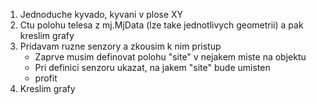 1. Jednoduche kyvado, kyvani v plose XY
2. Ctu polohu telesa z mj.MjData (lze take jednotlivych geometrii) a pak kreslim grafy
3. Pridavam ruzne senzory a zkousim k nim pristup
    * Zaprve musim definovat polohu "site" v nejakem miste na objektu
    * Pri definici senzoru ukazat, na jakem "site" bude umisten
    * profit
4. Kreslim grafy
